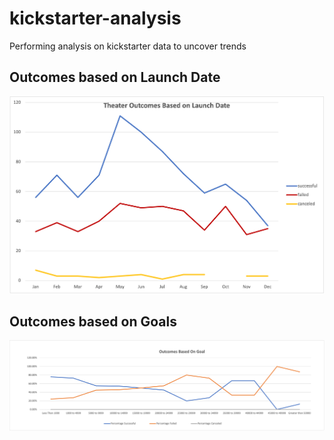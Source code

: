 # kickstarter-analysis
Performing analysis on kickstarter data to uncover trends


## Outcomes based on Launch Date
![date](resources/Theater_Outcomes_vs_Launch.png)
## Outcomes based on Goals
![goal](resources/Outcomes_vs_Goals.png)

